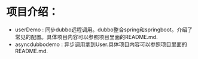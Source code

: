 # 项目介绍：
- userDemo : 同步dubbo远程调用。dubbo整合spring和springboot。介绍了常见的配置。具体项目内容可以参照项目里面的README.md.
- asyncdubbodemo : 异步调用拿到User.具体项目内容可以参照项目里面的README.md.
